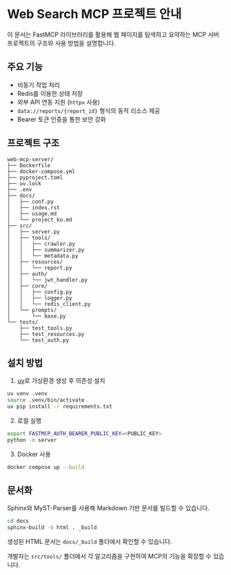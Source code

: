 # Web Search MCP 프로젝트 안내

이 문서는 FastMCP 라이브러리를 활용해 웹 페이지를 탐색하고 요약하는 MCP 서버 프로젝트의 구조와 사용 방법을 설명합니다.

## 주요 기능
- 비동기 작업 처리
- Redis를 이용한 상태 저장
- 외부 API 연동 지원 (`httpx` 사용)
- `data://reports/{report_id}` 형식의 동적 리소스 제공
- Bearer 토큰 인증을 통한 보안 강화

## 프로젝트 구조
```
web-mcp-server/
├── Dockerfile
├── docker-compose.yml
├── pyproject.toml
├── uv.lock
├── .env
├── docs/
│   ├── conf.py
│   ├── index.rst
│   ├── usage.md
│   └── project_ko.md
├── src/
│   ├── server.py
│   ├── tools/
│   │   ├── crawler.py
│   │   ├── summarizer.py
│   │   └── metadata.py
│   ├── resources/
│   │   └── report.py
│   ├── auth/
│   │   └── jwt_handler.py
│   ├── core/
│   │   ├── config.py
│   │   ├── logger.py
│   │   └── redis_client.py
│   └── prompts/
│       └── base.py
└── tests/
    ├── test_tools.py
    ├── test_resources.py
    └── test_auth.py
```

## 설치 방법
1. [uv](https://github.com/astral-sh/uv)로 가상환경 생성 후 의존성 설치
```bash
uv venv .venv
source .venv/bin/activate
uv pip install -r requirements.txt
```

2. 로컬 실행
```bash
export FASTMCP_AUTH_BEARER_PUBLIC_KEY=<PUBLIC_KEY>
python -m server
```

3. Docker 사용
```bash
docker compose up --build
```

## 문서화
Sphinx와 MyST-Parser를 사용해 Markdown 기반 문서를 빌드할 수 있습니다.
```bash
cd docs
sphinx-build -b html . _build
```
생성된 HTML 문서는 `docs/_build` 폴더에서 확인할 수 있습니다.

개발자는 `src/tools/` 폴더에서 각 알고리즘을 구현하여 MCP의 기능을 확장할 수 있습니다.
